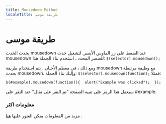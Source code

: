 ```yaml
---
title: Mousedown Method
localeTitle: طريقة موسى
---
```

# طريقة موسى

يحدث الحدث mousedown عند الضغط على زر الماوس الأيسر. لتشغيل حدث mousedown للعنصر المحدد ، استخدم بناء الجملة هذا: `$(selector).mousedown();`

ومع ذلك ، في معظم الأحيان ، يتم استخدام طريقة mousedown مع وظيفة مرتبطة بحدث mousedown. وإليك بناء الجملة: `$(selector).mousedown(function);` فمثلا:

 `$(#example).mousedown(function(){ 
   alert("Example was clicked"); 
 }); 
` 

سيعمل هذا الرمز على تنبيه الصفحة "تم النقر على مثال" عند النقر على #example.

### معلومات اكثر

مزيد من المعلومات يمكن العثور عليها [هنا](https://www.w3schools.com/jquery/event_mousedown.asp) .
